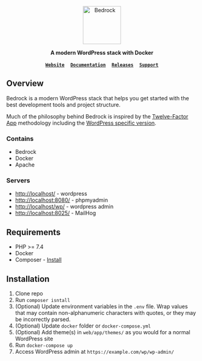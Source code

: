 <p align="center">
  <a href="https://roots.io/bedrock/">
    <img alt="Bedrock" src="https://cdn.roots.io/app/uploads/logo-bedrock.svg" height="100">
  </a>
</p>


<p align="center">
  <strong>A modern WordPress stack with Docker</strong>
</p>

<p align="center">
  <a href="https://roots.io/"><strong><code>Website</code></strong></a> &nbsp;&nbsp; <a href="https://docs.roots.io/bedrock/master/installation/"><strong><code>Documentation</code></strong></a> &nbsp;&nbsp; <a href="https://github.com/roots/bedrock/releases"><strong><code>Releases</code></strong></a> &nbsp;&nbsp; <a href="https://discourse.roots.io/"><strong><code>Support</code></strong></a>
</p>

## Overview

Bedrock is a modern WordPress stack that helps you get started with the best development tools and project structure.

Much of the philosophy behind Bedrock is inspired by the [Twelve-Factor App](http://12factor.net/) methodology including
the [WordPress specific version](https://roots.io/twelve-factor-wordpress/).

### Contains

- Bedrock
- Docker
- Apache

### Servers
- [http://localhost/](http://localhost/) - wordpress
- [http://localhost:8080/](http://localhost:8080/) - phpmyadmin
- [http://localhost/wp/](http://localhost/wp/) - wordpress admin
- [http://localhost:8025/](http://localhost:8025/) - MailHog

## Requirements

- PHP >= 7.4
- Docker
- Composer - [Install](https://getcomposer.org/doc/00-intro.md#installation-linux-unix-osx)

## Installation

1. Clone repo
2. Run `composer isntall`
3. (Optional) Update environment variables in the `.env` file. Wrap values that may contain non-alphanumeric characters with
   quotes, or they may be incorrectly parsed.
4. (Optional) Update `docker` folder or `docker-compose.yml`
5. (Optional)  Add theme(s) in `web/app/themes/` as you would for a normal WordPress site
6. Run `docker-compose up`
7. Access WordPress admin at `https://example.com/wp/wp-admin/`